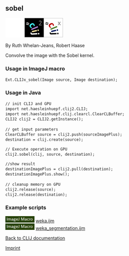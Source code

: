 ## sobel
<img src="images/mini_empty_logo.png"/><img src="images/mini_clij2_logo.png"/><img src="images/mini_clijx_logo.png"/>

By Ruth Whelan-Jeans, Robert Haase

Convolve the image with the Sobel kernel.

### Usage in ImageJ macro
```
Ext.CLIJx_sobel(Image source, Image destination);
```


### Usage in Java
```
// init CLIJ and GPU
import net.haesleinhuepf.clij2.CLIJ;
import net.haesleinhuepf.clij.clearcl.ClearCLBuffer;
CLIJ2 clij2 = CLIJ2.getInstance();

// get input parameters
ClearCLBuffer source = clij2.push(sourceImagePlus);
destination = clij.create(source);
```

```
// Execute operation on GPU
clij2.sobel(clij, source, destination);
```

```
//show result
destinationImagePlus = clij2.pull(destination);
destinationImagePlus.show();

// cleanup memory on GPU
clij2.release(source);
clij2.release(destination);
```




### Example scripts
<a href="https://github.com/clij/clij2-docs/blob/master/src/main/macro/"><img src="images/language_macro.png" height="20"/></a> [weka.ijm](https://github.com/clij/clij2-docs/blob/master/src/main/macro/weka.ijm)  
<a href="https://github.com/clij/clij2-docs/blob/master/src/main/macro/"><img src="images/language_macro.png" height="20"/></a> [weka_segmentation.ijm](https://github.com/clij/clij2-docs/blob/master/src/main/macro/weka_segmentation.ijm)  


[Back to CLIJ documentation](https://clij.github.io/)

[Imprint](https://clij.github.io/imprint)
